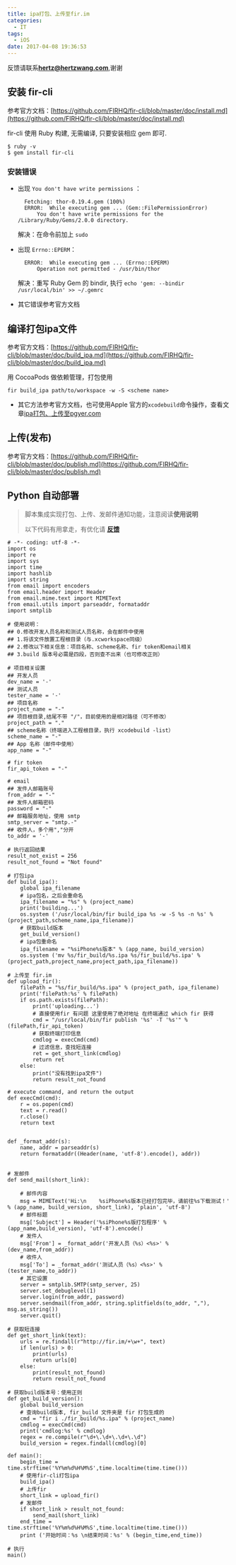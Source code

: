 ```yaml
---
title: ipa打包、上传至fir.im
categories:
  - IT
tags:
  - iOS
date: 2017-04-08 19:36:53
---
```


反馈请联系[**hertz@hertzwang.com**](mailto:hertz@hertzwang.com),谢谢

## 安装 fir-cli

参考官方文档：[https://github.com/FIRHQ/fir-cli/blob/master/doc/install.md](https://github.com/FIRHQ/fir-cli/blob/master/doc/install.md)

fir-cli 使用 Ruby 构建, 无需编译, 只要安装相应 gem 即可.

	$ ruby -v
	$ gem install fir-cli
	
### 安装错误

* 出现 `You don't have write permissions` ：

		Fetching: thor-0.19.4.gem (100%)
		ERROR:  While executing gem ... (Gem::FilePermissionError)
		    You don't have write permissions for the /Library/Ruby/Gems/2.0.0 directory.
		    
	解决：在命令前加上 `sudo`
	
<!-- more -->

* 出现 `Errno::EPERM`：

		ERROR:  While executing gem ... (Errno::EPERM)
		    Operation not permitted - /usr/bin/thor
	解决：重写 Ruby Gem 的 bindir, 执行 `echo 'gem: --bindir /usr/local/bin' >> ~/.gemrc`
	
* 其它错误参考官方文档

## 编译打包ipa文件

参考官方文档：[https://github.com/FIRHQ/fir-cli/blob/master/doc/build_ipa.md](https://github.com/FIRHQ/fir-cli/blob/master/doc/build_ipa.md)

用 CocoaPods 做依赖管理，打包使用 

`fir build_ipa path/to/workspace -w -S <scheme name>`

* 其它方法参考官方文档，也可使用Apple 官方的`xcodebuild`命令操作，查看文章[ipa打包、上传至pgyer.com](./AutomaticDeploymentToPgyer.html)

## 上传(发布)

参考官方文档：[https://github.com/FIRHQ/fir-cli/blob/master/doc/publish.md](https://github.com/FIRHQ/fir-cli/blob/master/doc/publish.md) 

## Python 自动部署

> 脚本集成实现打包、上传、发邮件通知功能，注意阅读**使用说明**
> 
> 以下代码有用拿走，有优化请 [**反馈**](mailto:hertz@hertzwang.com)


	# -*- coding: utf-8 -*-
	import os
	import re
	import sys
	import time
	import hashlib
	import string
	from email import encoders
	from email.header import Header
	from email.mime.text import MIMEText
	from email.utils import parseaddr, formataddr
	import smtplib
	
	# 使用说明：
	## 0.修改开发人员名称和测试人员名称，会在邮件中使用
	## 1.将该文件放置工程根目录（与.xcworkspace同级）
	## 2.修改以下相关信息：项目名称、scheme名称、fir token和email相关
	## 3.build 版本号必需是四段，否则查不出来（也可修改正则）
	
	# 项目相关设置
	## 开发人员
	dev_name = '-'
	## 测试人员
	tester_name = '-'
	## 项目名称
	project_name = "-"
	## 项目根目录,结尾不带 "/"，目前使用的是相对路径（可不修改）
	project_path = "."
	## scheme名称（终端进入工程根目录，执行 xcodebuild -list）
	scheme_name = "-"
	## App 名称（邮件中使用）
	app_name = "-"
	
	# fir token
	fir_api_token = "-"
	
	# email
	## 发件人邮箱账号
	from_addr = "-"
	## 发件人邮箱密码
	password = "-"
	## 邮箱服务地址，使用 smtp
	smtp_server = "smtp.-"
	## 收件人，多个用","分开
	to_addr = '-'
	
	# 执行返回结果
	result_not_exist = 256
	result_not_found = "Not found"
	
	# 打包ipa
	def build_ipa():
	    global ipa_filename
	    # ipa包名，之后会重命名
	    ipa_filename = "%s" % (project_name)
	    print('building...')
	    os.system ('/usr/local/bin/fir build_ipa %s -w -S %s -n %s' % (project_path,scheme_name,ipa_filename))
	    # 获取build版本
	    get_build_version()
	    # ipa包重命名
	    ipa_filename = "%siPhone%s版本" % (app_name, build_version)
	    os.system ('mv %s/fir_build/%s.ipa %s/fir_build/%s.ipa' % (project_path,project_name,project_path,ipa_filename))
	
	# 上传至 fir.im
	def upload_fir():
	    filePath = "%s/fir_build/%s.ipa" % (project_path, ipa_filename)
	    print('filePath:%s' % filePath)
	    if os.path.exists(filePath):
	        print('uploading...')
	        # 直接使用fir 有问题 这里使用了绝对地址 在终端通过 which fir 获得
	        cmd = "/usr/local/bin/fir publish '%s' -T '%s'" % (filePath,fir_api_token)
	        # 获取终端打印信息
	        cmdlog = execCmd(cmd)
	        # 过滤信息，查找短连接
	        ret = get_short_link(cmdlog)
	        return ret
	    else:
	        print("没有找到ipa文件")
	        return result_not_found
	
	# execute command, and return the output
	def execCmd(cmd):
	    r = os.popen(cmd)
	    text = r.read()
	    r.close()
	    return text
	
	
	def _format_addr(s):
	    name, addr = parseaddr(s)
	    return formataddr((Header(name, 'utf-8').encode(), addr))
	
	
	# 发邮件
	def send_mail(short_link):
	    
	    # 邮件内容
	    msg = MIMEText('Hi:\n    %siPhone%s版本已经打包完毕，请前往%s下载测试！' % (app_name, build_version, short_link), 'plain', 'utf-8')
	    # 邮件标题
	    msg['Subject'] = Header('%siPhone%s版打包程序' % (app_name,build_version), 'utf-8').encode()
	    # 发件人
	    msg['From'] = _format_addr('开发人员（%s）<%s>' % (dev_name,from_addr))
	    # 收件人
	    msg['To'] = _format_addr('测试人员（%s）<%s>' % (tester_name,to_addr))
	    # 其它设置
	    server = smtplib.SMTP(smtp_server, 25)
	    server.set_debuglevel(1)
	    server.login(from_addr, password)
	    server.sendmail(from_addr, string.splitfields(to_addr, ","), msg.as_string())
	    server.quit()
	
	# 获取短连接
	def get_short_link(text):
	    urls = re.findall(r"http://fir.im/+\w+", text)
	    if len(urls) > 0:
	        print(urls)
	        return urls[0]
	    else:
	        print(result_not_found)
	        return result_not_found
	
	# 获取build版本号：使用正则
	def get_build_version():
	    global build_version
	    # 查询build版本, fir_build 文件夹是 fir 打包生成的
	    cmd = "fir i ./fir_build/%s.ipa" % (project_name)
	    cmdlog = execCmd(cmd)
	    print('cmdlog:%s' % cmdlog)
	    regex = re.compile(r"\d+\.\d+\.\d+\.\d")
	    build_version = regex.findall(cmdlog)[0]
	
	def main():
	    begin_time = time.strftime('%Y%m%d%H%M%S',time.localtime(time.time()))
	    # 使用fir-cli打包ipa
	    build_ipa()
	    # 上传fir
	    short_link = upload_fir()
	    # 发邮件
	    if short_link > result_not_found:
	        send_mail(short_link)
	    end_time = time.strftime('%Y%m%d%H%M%S',time.localtime(time.time()))
	    print ('开始时间：%s \n结束时间：%s' % (begin_time,end_time))
	
	# 执行
	main()
